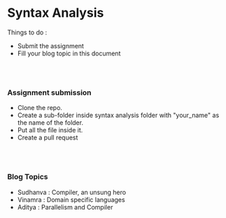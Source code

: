 # Syntax Analysis

Things to do :
- Submit the assignment
- Fill your blog topic in this document

<br></br>

### Assignment submission
- Clone the repo.
- Create a sub-folder inside syntax analysis folder with "your_name" as the name of the folder.
- Put all the file inside it.
- Create a pull request

<br></br>

### Blog Topics
- Sudhanva : Compiler, an unsung hero 
- Vinamra : Domain specific languages
- Aditya : Parallelism and Compiler

